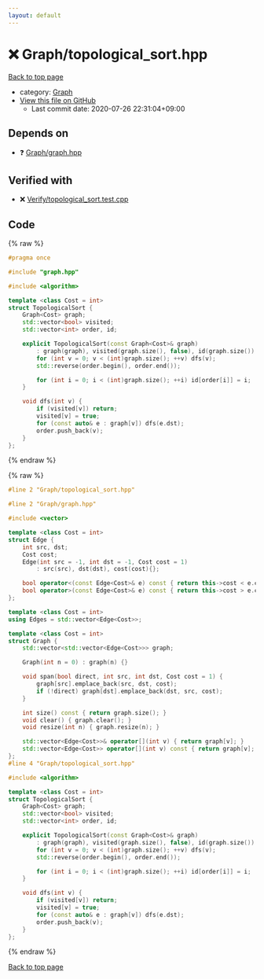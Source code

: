 ```yaml
---
layout: default
---
```


<!-- mathjax config similar to math.stackexchange -->
<script type="text/javascript" async
  src="https://cdnjs.cloudflare.com/ajax/libs/mathjax/2.7.5/MathJax.js?config=TeX-MML-AM_CHTML">
</script>
<script type="text/x-mathjax-config">
  MathJax.Hub.Config({
    TeX: { equationNumbers: { autoNumber: "AMS" }},
    tex2jax: {
      inlineMath: [ ['$','$'] ],
      processEscapes: true
    },
    "HTML-CSS": { matchFontHeight: false },
    displayAlign: "left",
    displayIndent: "2em"
  });
</script>

<script type="text/javascript" src="https://cdnjs.cloudflare.com/ajax/libs/jquery/3.4.1/jquery.min.js"></script>
<script src="https://cdn.jsdelivr.net/npm/jquery-balloon-js@1.1.2/jquery.balloon.min.js" integrity="sha256-ZEYs9VrgAeNuPvs15E39OsyOJaIkXEEt10fzxJ20+2I=" crossorigin="anonymous"></script>
<script type="text/javascript" src="../../assets/js/copy-button.js"></script>
<link rel="stylesheet" href="../../assets/css/copy-button.css" />


# :x: Graph/topological_sort.hpp

<a href="../../index.html">Back to top page</a>

* category: <a href="../../index.html#4cdbd2bafa8193091ba09509cedf94fd">Graph</a>
* <a href="{{ site.github.repository_url }}/blob/master/Graph/topological_sort.hpp">View this file on GitHub</a>
    - Last commit date: 2020-07-26 22:31:04+09:00




## Depends on

* :question: <a href="graph.hpp.html">Graph/graph.hpp</a>


## Verified with

* :x: <a href="../../verify/Verify/topological_sort.test.cpp.html">Verify/topological_sort.test.cpp</a>


## Code

<a id="unbundled"></a>
{% raw %}
```cpp
#pragma once

#include "graph.hpp"

#include <algorithm>

template <class Cost = int>
struct TopologicalSort {
    Graph<Cost> graph;
    std::vector<bool> visited;
    std::vector<int> order, id;

    explicit TopologicalSort(const Graph<Cost>& graph)
        : graph(graph), visited(graph.size(), false), id(graph.size()) {
        for (int v = 0; v < (int)graph.size(); ++v) dfs(v);
        std::reverse(order.begin(), order.end());

        for (int i = 0; i < (int)graph.size(); ++i) id[order[i]] = i;
    }

    void dfs(int v) {
        if (visited[v]) return;
        visited[v] = true;
        for (const auto& e : graph[v]) dfs(e.dst);
        order.push_back(v);
    }
};

```
{% endraw %}

<a id="bundled"></a>
{% raw %}
```cpp
#line 2 "Graph/topological_sort.hpp"

#line 2 "Graph/graph.hpp"

#include <vector>

template <class Cost = int>
struct Edge {
    int src, dst;
    Cost cost;
    Edge(int src = -1, int dst = -1, Cost cost = 1)
        : src(src), dst(dst), cost(cost){};

    bool operator<(const Edge<Cost>& e) const { return this->cost < e.cost; }
    bool operator>(const Edge<Cost>& e) const { return this->cost > e.cost; }
};

template <class Cost = int>
using Edges = std::vector<Edge<Cost>>;

template <class Cost = int>
struct Graph {
    std::vector<std::vector<Edge<Cost>>> graph;

    Graph(int n = 0) : graph(n) {}

    void span(bool direct, int src, int dst, Cost cost = 1) {
        graph[src].emplace_back(src, dst, cost);
        if (!direct) graph[dst].emplace_back(dst, src, cost);
    }

    int size() const { return graph.size(); }
    void clear() { graph.clear(); }
    void resize(int n) { graph.resize(n); }

    std::vector<Edge<Cost>>& operator[](int v) { return graph[v]; }
    std::vector<Edge<Cost>> operator[](int v) const { return graph[v]; }
};
#line 4 "Graph/topological_sort.hpp"

#include <algorithm>

template <class Cost = int>
struct TopologicalSort {
    Graph<Cost> graph;
    std::vector<bool> visited;
    std::vector<int> order, id;

    explicit TopologicalSort(const Graph<Cost>& graph)
        : graph(graph), visited(graph.size(), false), id(graph.size()) {
        for (int v = 0; v < (int)graph.size(); ++v) dfs(v);
        std::reverse(order.begin(), order.end());

        for (int i = 0; i < (int)graph.size(); ++i) id[order[i]] = i;
    }

    void dfs(int v) {
        if (visited[v]) return;
        visited[v] = true;
        for (const auto& e : graph[v]) dfs(e.dst);
        order.push_back(v);
    }
};

```
{% endraw %}

<a href="../../index.html">Back to top page</a>

